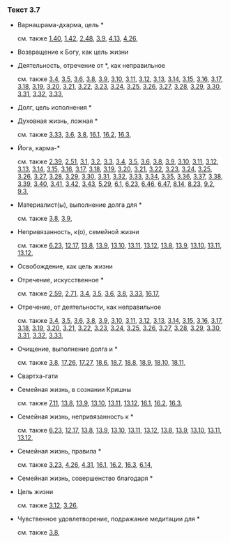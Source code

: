 ### Текст 3.7
	
- Варнашрама-дхарма, цель *

	см. также  [1.40](../01/0140.md),  [1.42](../01/0142.md),  [2.48](../02/0248.md),  [3.9](../03/0309.md),  [4.13](../04/0413.md),  [4.26](../04/0426.md), 
	
- Возвращение к Богу, как цель жизни

	
- Деятельность, отречение от *, как неправильное

	см. также  [3.4](../03/0304.md),  [3.5](../03/0305.md),  [3.6](../03/0306.md),  [3.8](../03/0308.md),  [3.9](../03/0309.md),  [3.10](../03/0310.md),  [3.11](../03/0311.md),  [3.12](../03/0312.md),  [3.13](../03/0313.md),  [3.14](../03/0314.md),  [3.15](../03/0315.md),  [3.16](../03/0316.md),  [3.17](../03/0317.md),  [3.18](../03/0318.md),  [3.19](../03/0319.md),  [3.20](../03/0320.md),  [3.21](../03/0321.md),  [3.22](../03/0322.md),  [3.23](../03/0323.md),  [3.24](../03/0324.md),  [3.25](../03/0325.md),  [3.26](../03/0326.md),  [3.27](../03/0327.md),  [3.28](../03/0328.md),  [3.29](../03/0329.md),  [3.30](../03/0330.md),  [3.31](../03/0331.md),  [3.32](../03/0332.md),  [3.33](../03/0333.md), 
	
- Долг, цель исполнения *

	
- Духовная жизнь, ложная *

	см. также  [3.33](../03/0333.md),  [3.6](../03/0306.md),  [3.8](../03/0308.md),  [16.1](../16/1601.md),  [16.2](../16/1602.md),  [16.3](../16/1603.md), 
	
- Йога, карма-*

	см. также  [2.39](../02/0239.md),  [2.51](../02/0251.md),  [3.1](../03/0301.md),  [3.2](../03/0302.md),  [3.3](../03/0303.md),  [3.4](../03/0304.md),  [3.5](../03/0305.md),  [3.6](../03/0306.md),  [3.8](../03/0308.md),  [3.9](../03/0309.md),  [3.10](../03/0310.md),  [3.11](../03/0311.md),  [3.12](../03/0312.md),  [3.13](../03/0313.md),  [3.14](../03/0314.md),  [3.15](../03/0315.md),  [3.16](../03/0316.md),  [3.17](../03/0317.md),  [3.18](../03/0318.md),  [3.19](../03/0319.md),  [3.20](../03/0320.md),  [3.21](../03/0321.md),  [3.22](../03/0322.md),  [3.23](../03/0323.md),  [3.24](../03/0324.md),  [3.25](../03/0325.md),  [3.26](../03/0326.md),  [3.27](../03/0327.md),  [3.28](../03/0328.md),  [3.29](../03/0329.md),  [3.30](../03/0330.md),  [3.31](../03/0331.md),  [3.32](../03/0332.md),  [3.33](../03/0333.md),  [3.34](../03/0334.md),  [3.35](../03/0335.md),  [3.36](../03/0336.md),  [3.37](../03/0337.md),  [3.38](../03/0338.md),  [3.39](../03/0339.md),  [3.40](../03/0340.md),  [3.41](../03/0341.md),  [3.42](../03/0342.md),  [3.43](../03/0343.md),  [5.29](../05/0529.md),  [6.1](../06/0601.md),  [6.23](../06/0623.md),  [6.46](../06/0646.md),  [6.47](../06/0647.md),  [8.14](../08/0814.md),  [8.23](../08/0823.md),  [9.2](../09/0902.md),  [9.3](../09/0903.md), 
	
- Материалист(ы), выполнение долга для *

	см. также  [3.8](../03/0308.md),  [3.9](../03/0309.md), 
	
- Непривязанность, к(о), семейной жизни

	см. также  [6.23](../06/0623.md),  [12.17](../12/1217.md),  [13.8](../13/1308.md),  [13.9](../13/1309.md),  [13.10](../13/1310.md),  [13.11](../13/1311.md),  [13.12](../13/1312.md),  [13.8](../13/1308.md),  [13.9](../13/1309.md),  [13.10](../13/1310.md),  [13.11](../13/1311.md),  [13.12](../13/1312.md), 
	
- Освобождение, как цель жизни

	
- Отречение, искусственное *

	см. также  [2.59](../02/0259.md),  [2.71](../02/0271.md),  [3.4](../03/0304.md),  [3.5](../03/0305.md),  [3.6](../03/0306.md),  [3.8](../03/0308.md),  [3.33](../03/0333.md),  [16.17](../16/1617.md), 
	
- Отречение, от деятельности, как неправильное

	см. также  [3.4](../03/0304.md),  [3.5](../03/0305.md),  [3.6](../03/0306.md),  [3.8](../03/0308.md),  [3.9](../03/0309.md),  [3.10](../03/0310.md),  [3.11](../03/0311.md),  [3.12](../03/0312.md),  [3.13](../03/0313.md),  [3.14](../03/0314.md),  [3.15](../03/0315.md),  [3.16](../03/0316.md),  [3.17](../03/0317.md),  [3.18](../03/0318.md),  [3.19](../03/0319.md),  [3.20](../03/0320.md),  [3.21](../03/0321.md),  [3.22](../03/0322.md),  [3.23](../03/0323.md),  [3.24](../03/0324.md),  [3.25](../03/0325.md),  [3.26](../03/0326.md),  [3.27](../03/0327.md),  [3.28](../03/0328.md),  [3.29](../03/0329.md),  [3.30](../03/0330.md),  [3.31](../03/0331.md),  [3.32](../03/0332.md),  [3.33](../03/0333.md), 
	
- Очищение, выполнение долга и *

	см. также  [3.8](../03/0308.md),  [17.26](../17/1726.md),  [17.27](../17/1727.md),  [18.6](../18/1806.md),  [18.7](../18/1807.md),  [18.8](../18/1808.md),  [18.9](../18/1809.md),  [18.10](../18/1810.md),  [18.11](../18/1811.md), 
	
- Свартха-гати

	
- Семейная жизнь, в сознании Кришны

	см. также  [7.11](../07/0711.md),  [13.8](../13/1308.md),  [13.9](../13/1309.md),  [13.10](../13/1310.md),  [13.11](../13/1311.md),  [13.12](../13/1312.md),  [16.1](../16/1601.md),  [16.2](../16/1602.md),  [16.3](../16/1603.md), 
	
- Семейная жизнь, непривязанность к *

	см. также  [6.23](../06/0623.md),  [12.17](../12/1217.md),  [13.8](../13/1308.md),  [13.9](../13/1309.md),  [13.10](../13/1310.md),  [13.11](../13/1311.md),  [13.12](../13/1312.md),  [13.8](../13/1308.md),  [13.9](../13/1309.md),  [13.10](../13/1310.md),  [13.11](../13/1311.md),  [13.12](../13/1312.md), 
	
- Семейная жизнь, правила *

	см. также  [3.23](../03/0323.md),  [4.26](../04/0426.md),  [4.31](../04/0431.md),  [16.1](../16/1601.md),  [16.2](../16/1602.md),  [16.3](../16/1603.md),  [6.14](../06/0614.md), 
	
- Семейная жизнь, совершенство благодаря *

	
- Цель жизни

	см. также  [3.12](../03/0312.md),  [3.26](../03/0326.md), 
	
- Чувственное удовлетворение, подражание медитации для *

	см. также  [3.8](../03/0308.md), 
